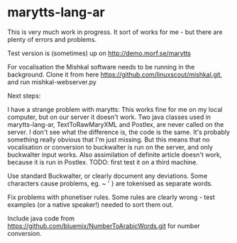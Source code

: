 # marytts-lang-ar

This is very much work in progress.
It sort of works for me - but there are plenty of errors and problems.

Test version is (sometimes) up on http://demo.morf.se/marytts

For vocalisation the Mishkal software needs to be running in the background. Clone it from here https://github.com/linuxscout/mishkal.git, and run mishkal-webserver.py

Next steps:

I have a strange problem with marytts: This works fine for me on my local computer, but on our server it doesn't work. Two java classes used in marytts-lang-ar, TextToRawMaryXML and Postlex, are never called on the server. I don't see what the difference is, the code is the same. It's probably something really obvious that I'm just missing. But this means that no vocalisation or conversion to buckwalter is run on the server, and only buckwalter input works. Also assimilation of definite article doesn't work, because it is run in Postlex. TODO: first test it on a third machine.

Use standard Buckwalter, or clearly document any deviations. Some characters cause problems, eg. ~ ' } are tokenised as separate words.

Fix problems with phonetiser rules. Some rules are clearly wrong - test examples (or a native speaker!) needed to sort them out.

Include java code from https://github.com/bluemix/NumberToArabicWords.git for number conversion.